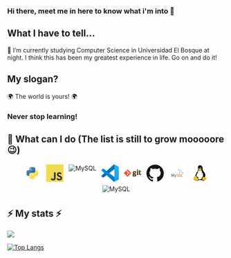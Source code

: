 ### Hi there, meet me in here to know what i'm into 👋

<!--
**juanmunoz22-bit/juanmunoz22-bit** is a ✨ _special_ ✨ repository because its `README.md` (this file) appears on your GitHub profile.

Here are some ideas to get you started:

- 🔭 I’m currently working on ...
- 🌱 I’m currently learning ...
- 👯 I’m looking to collaborate on ...
- 🤔 I’m looking for help with ...
- 💬 Ask me about ...
- 📫 How to reach me: ...
- 😄 Pronouns: ...
- ⚡ Fun fact: ...
-->

## What I have to tell...

🌱 I’m currently studying Computer Science in Universidad El Bosque at night. I think this has been my greatest experience in life. Go on and do it!

## My slogan?
🌍 The world is yours! 🌍


### Never stop learning! 

## 🧰 What can I do (The list is still to grow mooooore 😉)
<p align="center">
<img src="https://raw.githubusercontent.com/github/explore/80688e429a7d4ef2fca1e82350fe8e3517d3494d/topics/python/python.png" alt="Python" height="40" style="vertical-align:top; margin:4px">
<img src="https://raw.githubusercontent.com/github/explore/80688e429a7d4ef2fca1e82350fe8e3517d3494d/topics/javascript/javascript.png" alt="Javascript" height="40" style="vertical-align:top; margin:4px">
<img src="https://user-images.githubusercontent.com/63082861/149418192-f98d8935-8713-4ae1-ac90-45f93db8d0dc.png" alt="MySQL" height="40" style="vertical-align:top; margin:4px">
<img src="https://raw.githubusercontent.com/github/explore/80688e429a7d4ef2fca1e82350fe8e3517d3494d/topics/visual-studio-code/visual-studio-code.png" alt="VS Code" height="40" style="vertical-align:top; margin:4px">
<img src="https://raw.githubusercontent.com/github/explore/80688e429a7d4ef2fca1e82350fe8e3517d3494d/topics/git/git.png" alt="git" height="40" style="vertical-align:top; margin:4px">
<img src="https://raw.githubusercontent.com/github/explore/78df643247d429f6cc873026c0622819ad797942/topics/github/github.png" alt="Github" height="40" style="vertical-align:top; margin:4px">
<img src="https://raw.githubusercontent.com/github/explore/80688e429a7d4ef2fca1e82350fe8e3517d3494d/topics/mysql/mysql.png" alt="MySQL" height="40" style="vertical-align:top; margin:4px">
<img src="https://raw.githubusercontent.com/github/explore/80688e429a7d4ef2fca1e82350fe8e3517d3494d/topics/linux/linux.png" alt="MySQL" height="40" style="vertical-align:top; margin:4px">
<img src="https://user-images.githubusercontent.com/63082861/149418192-f98d8935-8713-4ae1-ac90-45f93db8d0dc.png" alt="MySQL" height="40" style="vertical-align:top; margin:4px">
</p>


## ⚡ My stats ⚡

<img align="center" src="https://github-readme-stats.vercel.app/api/?username=juanmunoz22-bit&show_icons=true&theme=tokyonight" />

[![Top Langs](https://github-readme-stats.vercel.app/api/top-langs/?username=juanmunoz22-bit&layout=compact&theme=tokyonight)](https://github.com/anuraghazra/github-readme-stats)
